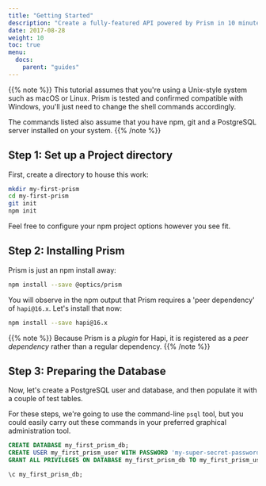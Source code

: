 ```yaml
---
title: "Getting Started"
description: "Create a fully-featured API powered by Prism in 10 minutes."
date: 2017-08-28
weight: 10
toc: true
menu:
  docs:
    parent: "guides"
---
```


{{% note %}}
This tutorial assumes that you're using a Unix-style system such as macOS or Linux. Prism is tested and confirmed compatible with Windows, you'll just need to change the shell commands accordingly.

The commands listed also assume that you have npm, git and a PostgreSQL server installed on your system.
{{% /note %}}

## Step 1: Set up a Project directory

First, create a directory to house this work:

```bash
mkdir my-first-prism
cd my-first-prism
git init
npm init
```

Feel free to configure your npm project options however you see fit.

## Step 2: Installing Prism

Prism is just an npm install away:

```bash
npm install --save @optics/prism
```

You will observe in the npm output that Prism requires a 'peer dependency' of `hapi@16.x`. Let's install that now:

```bash
npm install --save hapi@16.x
```

{{% note %}}
Because Prism is a *plugin* for Hapi, it is registered as a *peer dependency* rather than a regular dependency.
{{% /note %}}

## Step 3: Preparing the Database

Now, let's create a PostgreSQL user and database, and then populate it with a couple of test tables.

For these steps, we're going to use the command-line `psql` tool, but you could easily carry out these commands in your preferred graphical administration tool.

```sql
CREATE DATABASE my_first_prism_db;
CREATE USER my_first_prism_user WITH PASSWORD 'my-super-secret-password';
GRANT ALL PRIVILEGES ON DATABASE my_first_prism_db TO my_first_prism_user;

\c my_first_prism_db;
```

